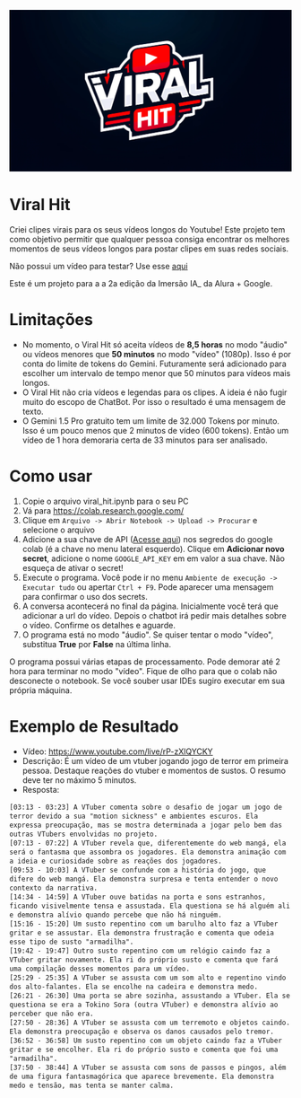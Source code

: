 ![Logo design for 'Viral Hit'](logo.png)

# Viral Hit
Criei clipes virais para os seus vídeos longos do Youtube! Este projeto tem como objetivo permitir que qualquer pessoa consiga encontrar os melhores momentos de seus vídeos longos para postar clipes em suas redes sociais. 

Não possui um vídeo para testar? Use esse [aqui](https://www.youtube.com/live/rP-zXlQYCKY)

Este é um projeto para a a 2a edição da Imersão IA_ da Alura + Google.

# Limitações
- No momento, o Viral Hit só aceita vídeos de **8,5 horas** no modo "áudio" ou vídeos menores que **50 minutos** no modo "vídeo" (1080p). Isso é por conta do limite de tokens do Gemini. Futuramente será adicionado para escolher um intervalo de tempo menor que 50 minutos para vídeos mais longos.
- O Viral Hit não cria vídeos e legendas para os clipes. A ideia é não fugir muito do escopo de ChatBot. Por isso o resultado é uma mensagem de texto.
- O Gemini 1.5 Pro gratuito tem um limite de 32.000 Tokens por minuto. Isso é um pouco menos que 2 minutos de vídeo (600 tokens). Então um vídeo de 1 hora demoraria certa de 33 minutos para ser analisado. 

# Como usar
1. Copie o arquivo viral_hit.ipynb para o seu PC
2. Vá para https://colab.research.google.com/
3. Clique em `Arquivo -> Abrir Notebook -> Upload -> Procurar` e selecione o arquivo
4. Adicione a sua chave de API ([Acesse aqui](https://aistudio.google.com/app/apikey?utm_source=website&utm_medium=referral&utm_campaign=Alura&utm_content=)) nos segredos do google colab (é a chave no menu lateral esquerdo). Clique em __Adicionar novo secret__, adicione o nome `GOOGLE_API_KEY` em em valor a sua chave. Não esqueça de ativar o secret!
5. Execute o programa. Você pode ir no menu `Ambiente de execução -> Executar tudo` ou apertar `Ctrl + F9`. Pode aparecer uma mensagem para confirmar o uso dos secrets.
6. A conversa acontecerá no final da página. Inicialmente você terá que adicionar a url do vídeo. Depois o chatbot irá pedir mais detalhes sobre o vídeo. Confirme os detalhes e aguarde.
7. O programa está no modo "áudio". Se quiser tentar o modo "vídeo", substitua **True** por **False** na última linha.

O programa possui várias etapas de processamento. Pode demorar até 2 hora para terminar no modo "vídeo". Fique de olho para que o colab não desconecte o notebook. Se você souber usar IDEs sugiro executar em sua própria máquina.

# Exemplo de Resultado
- Vídeo: https://www.youtube.com/live/rP-zXlQYCKY
- Descrição: É um vídeo de um vtuber jogando jogo de terror em primeira pessoa. Destaque reações do vtuber e momentos de sustos. O resumo deve ter no máximo 5 minutos.
- Resposta: 
```
[03:13 - 03:23] A VTuber comenta sobre o desafio de jogar um jogo de terror devido a sua "motion sickness" e ambientes escuros. Ela expressa preocupação, mas se mostra determinada a jogar pelo bem das outras VTubers envolvidas no projeto.
[07:13 - 07:22] A VTuber revela que, diferentemente do web mangá, ela será o fantasma que assombra os jogadores. Ela demonstra animação com a ideia e curiosidade sobre as reações dos jogadores.
[09:53 - 10:03] A VTuber se confunde com a história do jogo, que difere do web mangá. Ela demonstra surpresa e tenta entender o novo contexto da narrativa.
[14:34 - 14:59] A VTuber ouve batidas na porta e sons estranhos, ficando visivelmente tensa e assustada. Ela questiona se há alguém ali e demonstra alívio quando percebe que não há ninguém.
[15:16 - 15:20] Um susto repentino com um barulho alto faz a VTuber gritar e se assustar. Ela demonstra frustração e comenta que odeia esse tipo de susto "armadilha".
[19:42 - 19:47] Outro susto repentino com um relógio caindo faz a VTuber gritar novamente. Ela ri do próprio susto e comenta que fará uma compilação desses momentos para um vídeo.
[25:29 - 25:35] A VTuber se assusta com um som alto e repentino vindo dos alto-falantes. Ela se encolhe na cadeira e demonstra medo.
[26:21 - 26:30] Uma porta se abre sozinha, assustando a VTuber. Ela se questiona se era a Tokino Sora (outra VTuber) e demonstra alívio ao perceber que não era.
[27:50 - 28:36] A VTuber se assusta com um terremoto e objetos caindo. Ela demonstra preocupação e observa os danos causados pelo tremor.
[36:52 - 36:58] Um susto repentino com um objeto caindo faz a VTuber gritar e se encolher. Ela ri do próprio susto e comenta que foi uma "armadilha".
[37:50 - 38:44] A VTuber se assusta com sons de passos e pingos, além de uma figura fantasmagórica que aparece brevemente. Ela demonstra medo e tensão, mas tenta se manter calma.
```
